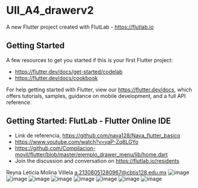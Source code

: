 # UII_A4_drawerv2

A new Flutter project created with FlutLab - https://flutlab.io

## Getting Started

A few resources to get you started if this is your first Flutter project:

- https://flutter.dev/docs/get-started/codelab
- https://flutter.dev/docs/cookbook

For help getting started with Flutter, view our
https://flutter.dev/docs, which offers tutorials,
samples, guidance on mobile development, and a full API reference.

## Getting Started: FlutLab - Flutter Online IDE

- Link de referencia, https://github.com/nava128/Nava_flutter_basico
- https://www.youtube.com/watch?v=yaP-Zq8LGYo
- https://github.com/Compilacion-movil/flutter/blob/master/ejemplo_drawer_menu/lib/home.dart
- Join the discussion and conversation on https://flutlab.io/residents

Reyna Leticia Molina Villela a.21308051280967@cbtis128.edu.mx
![image](https://github.com/MolinaVRL128/UII_A4_drawerv2/assets/143743724/449b38ff-cdb8-4516-98c7-05b7074998f0)
![image](https://github.com/MolinaVRL128/UII_A4_drawerv2/assets/143743724/b349e28a-1b8b-4a5f-b7d0-11802fad4cfb) ![image](https://github.com/MolinaVRL128/UII_A4_drawerv2/assets/143743724/c93a1c67-c9bf-4394-9511-f811524ed5d9)
![image](https://github.com/MolinaVRL128/UII_A4_drawerv2/assets/143743724/b53765b6-bd67-4f99-aa78-10194da6a501) ![image](https://github.com/MolinaVRL128/UII_A4_drawerv2/assets/143743724/1f4c6929-2558-4607-b8ff-69f8aa42bc88)
![image](https://github.com/MolinaVRL128/UII_A4_drawerv2/assets/143743724/84bfd14b-ffd9-4926-aae6-e6619699d8e5) ![image](https://github.com/MolinaVRL128/UII_A4_drawerv2/assets/143743724/50c454ef-1693-4d4b-81b3-8562fdb33b4c)
![image](https://github.com/MolinaVRL128/UII_A4_drawerv2/assets/143743724/e3e6f9dc-e322-4256-b8c2-5f6b4f238656)









